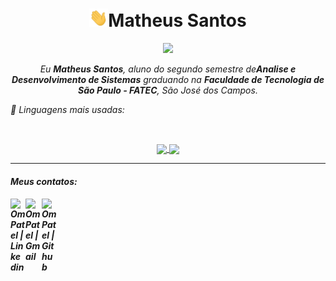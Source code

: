 <h1 align="center"><img src="https://raw.githubusercontent.com/ABSphreak/ABSphreak/master/gifs/Hi.gif" width="30px">Matheus Santos</h1>
<p align="center">
  <a href="https://github.com/Ratheshan03/readme-typing-svg"><img src="https://readme-typing-svg.herokuapp.com?lines=Computer+Science+Undergraduate;UI+/+UX+Designer;Full+Stack+Web+Developer;Aspiring+Learner&center=true&width=500&height=50"></a>
</p>

<p align="center">
  <em>
    Eu <b>Matheus Santos</b>, aluno do segundo semestre de<b>Analise e Desenvolvimento de Sistemas</b> graduando na <b>Faculdade de Tecnologia de São Paulo - FATEC</b>, São José dos Campos.
</p>
    
 📔 Linguagens mais usadas:
</summary>
<br>
<p align="center">
  <a href="https://github.com/MatheusAndrade1999">
    <img align="center"  height="175px" src="https://github-readme-stats.vercel.app/api?username=MatheusAndrade1999&show_icons=true&hide_border=true&title_color=94b4a4&amp&icon_color=FFFFFF&amp&text_color=FFFFFF&amp&bg_color=000000&count_private=true&include_all_commits=true"/>
  </a>
  <a href="https://github.com/MatheusAndrade1999">
    <img align="center" height="175px"  src="https://github-readme-stats.vercel.app/api/top-langs/?username=MatheusAndrade1999&text_color=FFFFFF&bg_color=000000&title_color=94b4a4&langs_count=15&layout=compact&hide_border=true" />
  </a>
</p>
  
</details>

---

<h4> Meus contatos: <h4>
  </hr>
  <a href="https://www.linkedin.com/in/matheus-andrade-b1a65b1ba/">
   <img align="left" alt=" Om Patel | Linkedin" width="24px" src="https://www.vectorlogo.zone/logos/linkedin/linkedin-icon.svg" />
  </a>
  <a href="mailto:matheusluiz194@gmail.com">
    <img align="left" alt="Om Patel | Gmail" width="26px" src="https://www.vectorlogo.zone/logos/gmail/gmail-icon.svg" />
  </a>
   <a href="https://github.com/MatheusAndrade1999">
    <img align="left" alt="Om Patel | Github" width="26px" src="https://www.vectorlogo.zone/logos/github/github-tile.svg" />
  </a>
  <br>
